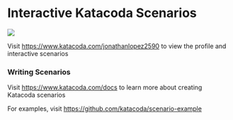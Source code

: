 # Interactive Katacoda Scenarios

[![](http://shields.katacoda.com/katacoda/jonathanlopez2590/count.svg)](https://www.katacoda.com/jonathanlopez2590 "Get your profile on Katacoda.com")

Visit https://www.katacoda.com/jonathanlopez2590 to view the profile and interactive scenarios

### Writing Scenarios
Visit https://www.katacoda.com/docs to learn more about creating Katacoda scenarios

For examples, visit https://github.com/katacoda/scenario-example
